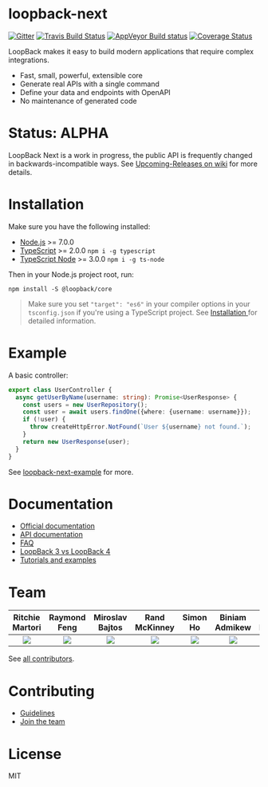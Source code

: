 # loopback-next

[![Gitter](https://img.shields.io/gitter/room/nwjs/nw.js.svg)](https://gitter.im/strongloop/loopback) [![Travis Build Status](https://img.shields.io/travis/rust-lang/rust.svg)](https://travis-ci.org/strongloop/loopback-next) [![AppVeyor Build status](https://ci.appveyor.com/api/projects/status/3v1qmusv168a0kb0/branch/master?svg=true)](https://ci.appveyor.com/project/bajtos/loopback-next/branch/master) [![Coverage Status](https://coveralls.io/repos/github/strongloop/loopback-next/badge.svg?branch=master)](https://coveralls.io/github/strongloop/loopback-next?branch=master)

LoopBack makes it easy to build modern applications that require complex integrations.

- Fast, small, powerful, extensible core
- Generate real APIs with a single command
- Define your data and endpoints with OpenAPI
- No maintenance of generated code

# Status: ALPHA

LoopBack Next is a work in progress, the public API is frequently changed in
backwards-incompatible ways. See [Upcoming-Releases on wiki](https://github.com/strongloop/loopback-next/wiki/Upcoming-Releases)
for more details.

# Installation

Make sure you have the following installed:

- [Node.js](https://nodejs.org/en/download/) >= 7.0.0
- [TypeScript](https://www.typescriptlang.org/index.html#download-links) >= 2.0.0 `npm i -g typescript`
- [TypeScript Node](https://github.com/TypeStrong/ts-node#installation) >= 3.0.0 `npm i -g ts-node`

Then in your Node.js project root, run:

```shell
npm install -S @loopback/core
```

> Make sure you set `"target": "es6"` in your compiler options in your
> `tsconfig.json` if you're using a TypeScript project. See [Installation
> ](http://loopback.io/doc/en/lb4/Installation.html) for
> detailed information.

# Example

A basic controller:

```ts
export class UserController {
  async getUserByName(username: string): Promise<UserResponse> {
    const users = new UserRepository();
    const user = await users.findOne({where: {username: username}});
    if (!user) {
      throw createHttpError.NotFound(`User ${username} not found.`);
    }
    return new UserResponse(user);
  }
}
```

See [loopback-next-example](https://github.com/strongloop/loopback-next-example) for more.

# Documentation

- [Official documentation](http://http://loopback.io/doc/en/lb4/)
- [API documentation](http://apidocs.loopback.io/)
- [FAQ](http://loopback.io/doc/en/lb4/FAQ.html)
- [LoopBack 3 vs LoopBack 4](http://loopback.io/doc/en/lb4/Migration-guide.html)
- [Tutorials and examples](http://loopback.io/doc/en/lb4/Examples-and-tutorials.html)

# Team

Ritchie Martori|Raymond Feng|Miroslav Bajtos|Rand McKinney|Simon Ho|Biniam Admikew|Kevin Delisle|Loay Gewily|Janny Hou|Kyu Shim|Taranveer Virk|Diana Lau
:-:|:-:|:-:|:-:|:-:|:-:|:-:|:-:|:-:|:-:|:-:|:-:
[<img src="https://avatars2.githubusercontent.com/u/462228?v=3&s=60">](http://github.com/ritch)|[<img src="https://avatars0.githubusercontent.com/u/540892?v=3&s=60">](http://github.com/raymondfeng)|[<img src="https://avatars2.githubusercontent.com/u/1140553?v=3&s=60">](http://github.com/bajtos)|[<img src="https://avatars2.githubusercontent.com/u/2925364?v=3&s=60">](http://github.com/crandmck)|[<img src="https://avatars1.githubusercontent.com/u/1617364?v=3&s=60">](http://github.com/superkhau)|[<img src="https://avatars0.githubusercontent.com/u/13950637?v=3&s=60">](http://github.com/b-admike)|[<img src="https://avatars3.githubusercontent.com/u/2053534?v=3&s=60">](http://github.com/kjdelisle)|[<img src="https://avatars3.githubusercontent.com/u/1986928?v=3&s=60">](http://github.com/loay)|[<img src="https://avatars2.githubusercontent.com/u/12554153?v=3&s=60">](http://github.com/jannyHou)|[<img src="https://avatars3.githubusercontent.com/u/18518689?v=3&s=60">](http://github.com/shimks)|[<img src="https://avatars1.githubusercontent.com/u/3311536?v=3&s=60">](http://github.com/virkt25)|[<img src="https://avatars2.githubusercontent.com/u/25489897?v=3&s=60">](http://github.com/dhmlau)

See [all contributors](https://github.com/strongloop/loopback-next/graphs/contributors).

# Contributing

- [Guidelines](https://github.com/strongloop/loopback-next/wiki/Contributing#guidelines)
- [Join the team](https://github.com/strongloop/loopback-next/issues/110)

# License

MIT
